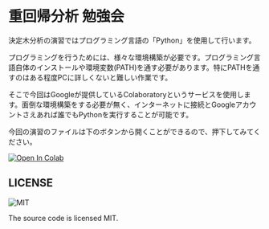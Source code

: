 # 重回帰分析 勉強会

決定木分析の演習ではプログラミング言語の「Python」を使用して行います。

プログラミングを行うためには、様々な環境構築が必要です。プログラミング言語自体のインストールや環境変数(PATH)を通す必要があります。特にPATHを通すのはある程度PCに詳しくないと難しい作業です。

そこで今回はGoogleが提供しているColaboratoryというサービスを使用します。面倒な環境構築をする必要が無く、インターネットに接続とGoogleアカウントさえあれば誰でもPythonを実行することが可能です。

今回の演習のファイルは下のボタンから開くことができるので、押下してみてください。

[![Open In Colab](https://colab.research.google.com/assets/colab-badge.svg)](https://colab.research.google.com/github/e4rll/FUseminer_20211227/blob/master/【演習用】20211227_LR.ipynb)

## LICENSE

![MIT](https://img.shields.io/github/license/e4rll/FUseminer_20211227)

The source code is licensed MIT.
